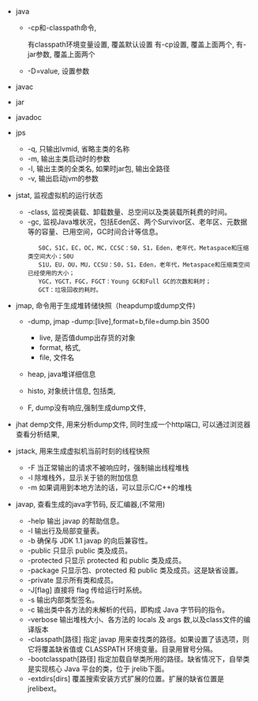 - java

    - -cp和-classpath命令,

        有classpath环境变量设置, 覆盖默认设置
        有-cp设置, 覆盖上面两个,
        有-jar参数, 覆盖上面两个
    - -D<property>=value, 设置参数
- javac
- jar
- javadoc
- jps

    - -q, 只输出lvmid, 省略主类的名称
    - -m, 输出主类启动时的参数
    - -l, 输出主类的全类名, 如果时jar包, 输出全路径
    - -v, 输出启动jvm的参数

- jstat, 监视虚拟机的运行状态

    - -class, 监视类装载、卸载数量、总空间以及类装载所耗费的时间。
    - -gc, 监视Java堆状况，包括Eden区、两个Survivor区、老年区、元数据等的容量、已用空间，GC时间合计等信息。
        ```
           S0C，S1C，EC，OC，MC，CCSC：S0，S1，Eden，老年代，Metaspace和压缩类空间大小；S0U    
           S1U，EU，OU，MU，CCSU：S0，S1，Eden，老年代，Metaspace和压缩类空间已经使用的大小；
           YGC，YGCT，FGC，FGCT：Young GC和Full GC的次数和耗时；
           GCT：垃圾回收的耗时。
        ```   
- jmap, 命令用于生成堆转储快照（heapdump或dump文件)

    - -dump, jmap -dump:[live],format=b,file=dump.bin 3500
        - live, 是否值dump出存货的对象
        - format, 格式,
        - file, 文件名

    - heap, java堆详细信息
    - histo, 对象统计信息, 包括类,
    - F, dump没有响应,强制生成dump文件,

- jhat demp文件, 用来分析dump文件, 同时生成一个http端口, 可以通过浏览器查看分析结果,

- jstack, 用来生成虚拟机当前时刻的线程快照

    - -F	当正常输出的请求不被响应时，强制输出线程堆栈
    - -l	除堆栈外，显示关于锁的附加信息
    - -m	如果调用到本地方法的话，可以显示C/C++的堆栈

- javap, 查看生成的java字节码, 反汇编器,(不常用)

    - -help 输出 javap 的帮助信息。
    - -l 输出行及局部变量表。
    - -b 确保与 JDK 1.1 javap 的向后兼容性。
    - -public 只显示 public 类及成员。
    - -protected 只显示 protected 和 public 类及成员。
    - -package 只显示包、protected 和 public 类及成员。这是缺省设置。
    - -private 显示所有类和成员。
    - -J[flag] 直接将 flag 传给运行时系统。
    - -s 输出内部类型签名。
    - -c 输出类中各方法的未解析的代码，即构成 Java 字节码的指令。
    - -verbose 输出堆栈大小、各方法的 locals 及 args 数,以及class文件的编译版本
    - -classpath[路径] 指定 javap 用来查找类的路径。如果设置了该选项，则它将覆盖缺省值或 CLASSPATH 环境变量。目录用冒号分隔。
    - -bootclasspath[路径] 指定加载自举类所用的路径。缺省情况下，自举类是实现核心 Java 平台的类，位于 jrelib下面。
    - -extdirs[dirs] 覆盖搜索安装方式扩展的位置。扩展的缺省位置是 jrelibext。